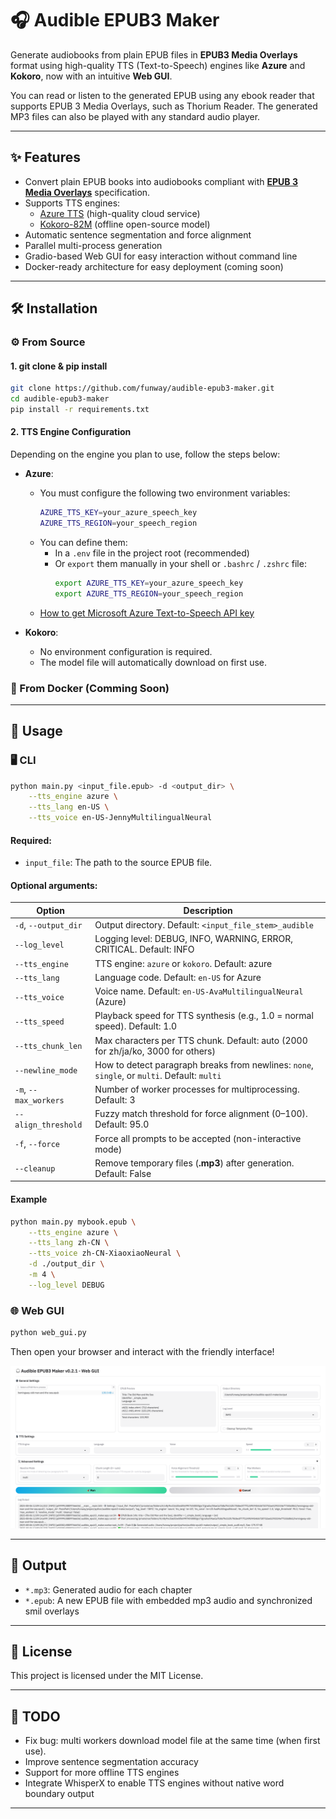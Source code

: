 # 🎧 Audible EPUB3 Maker

Generate audiobooks from plain EPUB files in **EPUB3 Media Overlays** format using high-quality TTS (Text-to-Speech) engines like **Azure** and **Kokoro**, now with an intuitive **Web GUI**.

You can read or listen to the generated EPUB using any ebook reader that supports EPUB 3 Media Overlays, such as Thorium Reader. The generated MP3 files can also be played with any standard audio player.

---

## ✨ Features

- Convert plain EPUB books into audiobooks compliant with **[EPUB 3 Media Overlays](https://www.w3.org/TR/epub/#sec-media-overlays)** specification.
- Supports TTS engines:
  - [Azure TTS](https://learn.microsoft.com/en-us/azure/ai-services/speech-service/get-started-text-to-speech) (high-quality cloud service)
  - [Kokoro-82M](https://huggingface.co/hexgrad/Kokoro-82M) (offline open-source model)
- Automatic sentence segmentation and force alignment
- Parallel multi-process generation
- Gradio-based Web GUI for easy interaction without command line
- Docker-ready architecture for easy deployment (coming soon)
---

## 🛠 Installation

### ⚙️ From Source
#### 1. git clone & pip install
```bash
git clone https://github.com/funway/audible-epub3-maker.git 
cd audible-epub3-maker
pip install -r requirements.txt
```

#### 2. TTS Engine Configuration

Depending on the engine you plan to use, follow the steps below:

- **Azure**:
  - You must configure the following two environment variables:
    ```bash
    AZURE_TTS_KEY=your_azure_speech_key
    AZURE_TTS_REGION=your_speech_region
    ```
  - You can define them:
    - In a `.env` file in the project root (recommended)
    - Or `export` them manually in your shell or `.bashrc` / `.zshrc` file:
      ```bash
      export AZURE_TTS_KEY=your_azure_speech_key
      export AZURE_TTS_REGION=your_speech_region
      ```
  - [How to get Microsoft Azure Text-to-Speech API key](https://docs.merkulov.design/how-to-get-microsoft-azure-tts-api-key/)

- **Kokoro**:
  - No environment configuration is required.
  - The model file will automatically download on first use.


### 🐳 From Docker (Comming Soon)

---

## 🚀 Usage

### 🖥️ CLI

```bash
python main.py <input_file.epub> -d <output_dir> \
    --tts_engine azure \
    --tts_lang en-US \
    --tts_voice en-US-JennyMultilingualNeural
```

#### Required:
- `input_file`: The path to the source EPUB file.

#### Optional arguments:

| Option                | Description                                                                                  |
| --------------------- | -------------------------------------------------------------------------------------------- |
| `-d`, `--output_dir`  | Output directory. Default: `<input_file_stem>_audible`                                       |
| `--log_level`         | Logging level: DEBUG, INFO, WARNING, ERROR, CRITICAL. Default: INFO                          |
| `--tts_engine`        | TTS engine: `azure` or `kokoro`. Default: azure                                              |
| `--tts_lang`          | Language code. Default: `en-US` for Azure                                                    |
| `--tts_voice`         | Voice name. Default: `en-US-AvaMultilingualNeural` (Azure)                                   |
| `--tts_speed`         | Playback speed for TTS synthesis (e.g., 1.0 = normal speed). Default: 1.0                    |
| `--tts_chunk_len`     | Max characters per TTS chunk. Default: auto (2000 for zh/ja/ko, 3000 for others)             |
| `--newline_mode`      | How to detect paragraph breaks from newlines: `none`, `single`, or `multi`. Default: `multi` |
| `-m`, `--max_workers` | Number of worker processes for multiprocessing. Default: 3                                   |
| `--align_threshold`   | Fuzzy match threshold for force alignment (0–100). Default: 95.0                             |
| `-f`, `--force`       | Force all prompts to be accepted (non-interactive mode)                                      |
| `--cleanup`           | Remove temporary files (**.mp3**) after generation. Default: False                           |

#### Example

```bash
python main.py mybook.epub \
    --tts_engine azure \
    --tts_lang zh-CN \
    --tts_voice zh-CN-XiaoxiaoNeural \
    -d ./output_dir \
    -m 4 \
    --log_level DEBUG
```

### 🌐 Web GUI

```bash
python web_gui.py
```

Then open your browser and interact with the friendly interface!

![Web GUI Screenshot](screenshot.png)

---

## 💾 Output

- `*.mp3`: Generated audio for each chapter
- `*.epub`: A new EPUB file with embedded mp3 audio and synchronized smil overlays

---

## 📄 License

This project is licensed under the MIT License.

---

## 🚗 TODO
- Fix bug: multi workers download model file at the same time (when first use).
- Improve sentence segmentation accuracy
- Support for more offline TTS engines
- Integrate WhisperX to enable TTS engines without native word boundary output
---


